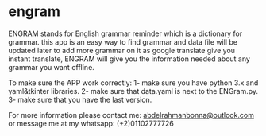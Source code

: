 # engram
ENGRAM stands for English grammar reminder which is a dictionary for grammar.
this app is an easy way to find grammar and data file will be updated later to  add more grammar on it as google translate give you instant translate, ENGRAM will give you the information needed about any  grammar you  want offline.

To make sure the APP work  correctly:
1- make sure you have python 3.x and yaml&tkinter libraries.
2- make sure that data.yaml is next to the ENGram.py.
3- make sure that you have the last version.

For more information please contact me:
abdelrahmanbonna@outlook.com
or message me at my whatsapp:
(+2)01102777726

